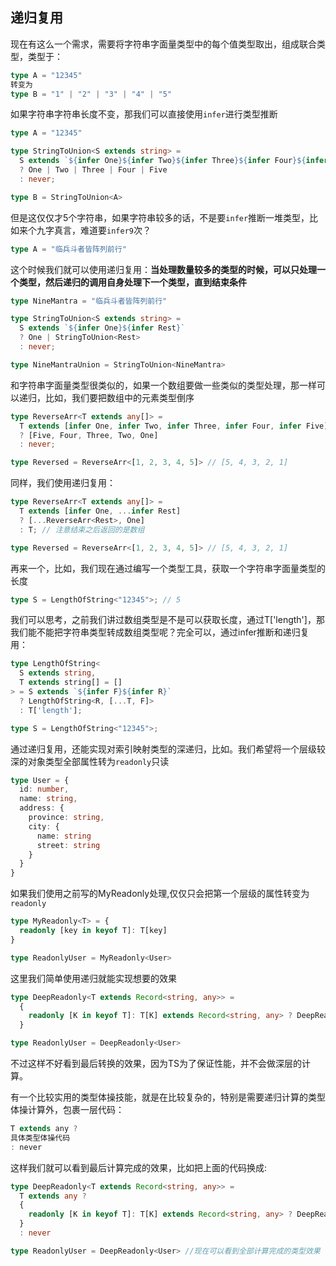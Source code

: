 ## 递归复用

现在有这么一个需求，需要将字符串字面量类型中的每个值类型取出，组成联合类型，类型于：

```typescript
type A = "12345"
转变为
type B = "1" | "2" | "3" | "4" | "5" 
```

如果字符串字符串长度不变，那我们可以直接使用`infer`进行类型推断

```typescript
type A = "12345"

type StringToUnion<S extends string> =
  S extends `${infer One}${infer Two}${infer Three}${infer Four}${infer Five}`
  ? One | Two | Three | Four | Five
  : never;

type B = StringToUnion<A>
```

但是这仅仅才5个字符串，如果字符串较多的话，不是要`infer`推断一堆类型，比如来个九字真言，难道要`infer9`次？

```typescript
type A = "临兵斗者皆阵列前行"
```

这个时候我们就可以使用递归复用：**当处理数量较多的类型的时候，可以只处理一个类型，然后递归的调用自身处理下一个类型，直到结束条件**

```typescript
type NineMantra = "临兵斗者皆阵列前行"

type StringToUnion<S extends string> =
  S extends `${infer One}${infer Rest}`
  ? One | StringToUnion<Rest>
  : never;

type NineMantraUnion = StringToUnion<NineMantra>
```

和字符串字面量类型很类似的，如果一个数组要做一些类似的类型处理，那一样可以递归，比如，我们要把数组中的元素类型倒序

```typescript
type ReverseArr<T extends any[]> = 
  T extends [infer One, infer Two, infer Three, infer Four, infer Five]
  ? [Five, Four, Three, Two, One]
  : never;

type Reversed = ReverseArr<[1, 2, 3, 4, 5]> // [5, 4, 3, 2, 1]
```

同样，我们使用递归复用：

```typescript
type ReverseArr<T extends any[]> = 
  T extends [infer One, ...infer Rest]
  ? [...ReverseArr<Rest>, One]
  : T; // 注意结束之后返回的是数组

type Reversed = ReverseArr<[1, 2, 3, 4, 5]> // [5, 4, 3, 2, 1]
```

再来一个，比如，我们现在通过编写一个类型工具，获取一个字符串字面量类型的长度

```typescript
type S = LengthOfString<"12345">; // 5
```

我们可以思考，之前我们讲过数组类型是不是可以获取长度，通过T['length']，那我们能不能把字符串类型转成数组类型呢？完全可以，通过infer推断和递归复用：

```typescript
type LengthOfString<
  S extends string,
  T extends string[] = []
> = S extends `${infer F}${infer R}`
  ? LengthOfString<R, [...T, F]>
  : T['length'];

type S = LengthOfString<"12345">;
```

通过递归复用，还能实现对索引映射类型的深递归，比如。我们希望将一个层级较深的对象类型全部属性转为`readonly`只读

```typescript
type User = {
  id: number,
  name: string,
  address: {
    province: string,
    city: {
      name: string
      street: string
    }
  }
}
```

如果我们使用之前写的MyReadonly处理,仅仅只会把第一个层级的属性转变为`readonly`

```typescript
type MyReadonly<T> = {
  readonly [key in keyof T]: T[key]
}

type ReadonlyUser = MyReadonly<User>
```

这里我们简单使用递归就能实现想要的效果

```typescript
type DeepReadonly<T extends Record<string, any>> =
  {
    readonly [K in keyof T]: T[K] extends Record<string, any> ? DeepReadonly<T[K]> : T[K]
  }

type ReadonlyUser = DeepReadonly<User>
```

不过这样不好看到最后转换的效果，因为TS为了保证性能，并不会做深层的计算。

有一个比较实用的类型体操技能，就是在比较复杂的，特别是需要递归计算的类型体操计算外，包裹一层代码：

```typescript
T extends any ?
具体类型体操代码 
: never
```

这样我们就可以看到最后计算完成的效果，比如把上面的代码换成:

```typescript
type DeepReadonly<T extends Record<string, any>> =
  T extends any ?
  {
    readonly [K in keyof T]: T[K] extends Record<string, any> ? DeepReadonly<T[K]> : T[K]
  }
  : never

type ReadonlyUser = DeepReadonly<User> //现在可以看到全部计算完成的类型效果
```

